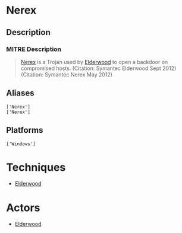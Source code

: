 
# Nerex

## Description

### MITRE Description

> [Nerex](https://attack.mitre.org/software/S0210) is a Trojan used by [Elderwood](https://attack.mitre.org/groups/G0066) to open a backdoor on compromised hosts. (Citation: Symantec Elderwood Sept 2012) (Citation: Symantec Nerex May 2012)

## Aliases

```
['Nerex']
['Nerex']
```

## Platforms

```
['Windows']
```

# Techniques


* [Elderwood](../techniques/Elderwood.md)


# Actors


* [Elderwood](../actors/Elderwood.md)

